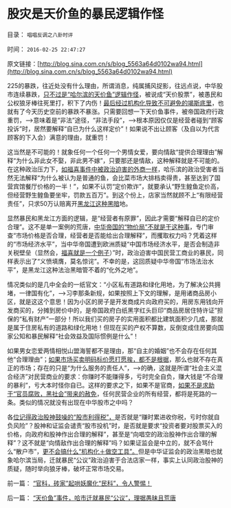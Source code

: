 # 股灾是天价鱼的暴民逻辑作怪

目录： `唱唱反调之八卦时评` 

时间： `2016-02-25 22:47:27` 

原文链接：[http://blog.sina.com.cn/s/blog_5563a64d0102wa94.html](http://blog.sina.com.cn/s/blog_5563a64d0102wa94.html)

225的暴跌，往近处没有什么理由，所谓消息，纯属捕风捉影，往远点说，中华股市连续暴跌，[只不过是“哈尔滨的天价鱼”逻辑作怪](../../../2016/2/21/“天价鱼”事件，哈市迁就暴民“公议”，理据愚昧且荒唐.md)，被说成“天价股票”，被愚民和公权狼牙棒往死里打，积下了内伤！[最后经过机构化导致不可避免的竭斯底里](../../../2015/12/14/“机构化”就是“股市要讲政治”的“政治正确”；.md)，也就有了今天历史空前的暴跌不暴涨。只需要回想一下天价鱼事件，被帝国政府行政重罚，——>意味着是“非法”途径，“非法手段”，——>根本原因仅仅是经营者碰到“顾客投诉”时，居然要解释“自已为什么这样定价”！如果说不出让顾客（及自以为代言顾客的下入会）满意的理由，就重罚！

这当然是不可能的！就象任何一个任何一个男情女爱，要向情敌“提供合理理由”解释“为什么非此女不娶，非此男不嫁”，只要那还是情敌，这种解释就是不可能的。在这种政治压力下，[如福喜事件中被政治迫害的外商一样](../../../2014/8/27/中国传统文化，对极权主义的强烈偏好.md)，哈乐滨的政治受害者当然无法解释“为什么被认为是普通的鱼，会比菜市场大排档卖得贵，甚至达到了国营宾馆餐厅价格的一半！”，如果不认罚“定价欺诈”，就要承认“野生鳇鱼定价高，但经营野生鳇鱼要坐牢，罚款五百万”。到这个份上，店家当然就顾不上“有限经营责任”，只求50万认赔离开[黑龙江这种黑暗](../../../2012/7/2/国企是对国民的重复征税，直到税负无限大.md)地。

显然暴民和黑龙江方面的逻辑，是“经营者有原罪”，因此才需要“解释自已的定价合理”。这不是单一案例的荒唐，[中华帝国的“物价局”不就是干这种事](../../../2014/5/10/物价局的合法性，合理性和不合理性.md)，专门审查“市场价格是否合理，经营者是否能给出合理解释”，而攫取权力吗？凭着这样的“市场经济水平”，当中华帝国遭到欧洲质疑“中国市场经济水平，是否会制造非关税壁垒（显然会，[福喜就是一个例子](../../../2014/8/29/福喜事件暴露的，中华暴民让人毛骨悚然的正义逻辑.md)）”时，政治迫害中国民营工商业的暴民，同样表示出了“义愤填膺，莫名惊诧”。不幸的是，这回质疑中华帝国“市场法治水平”，是黑龙江这种法治黑暗管不着的“化外之地”。

情况类似的是几中全会的一纸官文：“小区私有道路和绿化用地，为了解决公共拥堵，一律国有化”，——>习李那条新规，如果按照上下文的理解，是用诸商品房小区，就是这这个意思！因为小区的房子是开发商成片向政府买的，用房东用钱向开发商买的，分摊到房价中的，是帝国政府白纸黑字红头巨印“商品房居住特许证”担保的“私有财产”一部分！所以我们买的房子的实用面积都比建筑面积少几成，那就是属于住房私有的道路和绿化用地！但现在买的产权不算数，反倒变成住房要向国家公知和暴民解释“社会效益及国际惯例是什么”！

如果男女恋爱两情相悦山盟海誓都不是理由，那“自主的婚姻”也不会存在任何其他“合理理由”；[如果市场买卖明码标价愿打愿挨，都不是根据](../../../2009/2/5/市场经济的自由交换原则不容争辩.md)，那么也就不存在真正的市场；存在的只是“为什么服务的责任人”，——>的确，这就是所谓“社会主义混合经济”对民营商业的要求：你赚时不能赚得多，亏时完全自负，赚大钱是“不合理的暴利”，亏大本时怪你自已。这样的要求之下，如果不是官商，[如果不是求助于“官员腐败，黑社会”带来的赦免](../../../2010/2/28/从专营权层层盘剥理解中国特色的黑社会.md)，任何民营企业的所有经营，都将是死路的一条。类似的情况就没有出现在中华股市之中吗？

各[位记得政治股神鼓噪的“股市利得税”，](../../../2009/12/10/专家教授嫌中国税收太轻，“向国际接轨”.md)是否就是“赚时累进收你税，亏时你就自负风险”？股神和证监会谴责“股市投机”时，是否就是要求“投资者要对股票买入的价格，向政府和股神作出合理的解释”，甚至是“向唱空的政治股神作出合理的解释”？这不就是“向情敌作出合理的解释”吗？如果证监会是中立的，就不会骂什么“散户市”，[更不会搞什么“机构化＋做空工具”。](../../../2015/9/13/（公有制+机构化+指数期货）让“做空中国”变成绝对真理；.md)但是中华证监会的政治黑暗也就象哈尔滨当局，迁就暴民“公议”政治迫害于合法店家一样，事实上认同政治股神的质疑，随时举向狼牙棒，破坏正常市场交易。

前一篇： [“官科，砖家”起哄妖魔化“民科”，令人警惕！](../../../2016/2/28/“官科，砖家”起哄妖魔化“民科”，令人警惕！.md)

后一篇： [“天价鱼”事件，哈市迁就暴民“公议”，理据愚昧且荒唐](../../../2016/2/21/“天价鱼”事件，哈市迁就暴民“公议”，理据愚昧且荒唐.md)

